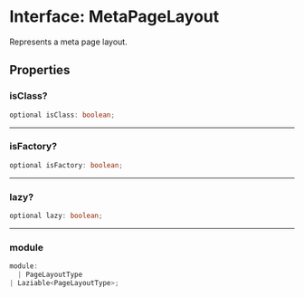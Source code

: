 # Interface: MetaPageLayout

Represents a meta page layout.

## Properties

### isClass?

```ts
optional isClass: boolean;
```

***

### isFactory?

```ts
optional isFactory: boolean;
```

***

### lazy?

```ts
optional lazy: boolean;
```

***

### module

```ts
module: 
  | PageLayoutType
| Laziable<PageLayoutType>;
```
